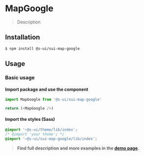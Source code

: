# MapGoogle

> Description

<!-- ![](./assets/preview.png) -->

## Installation

```sh
$ npm install @s-ui/sui-map-google
```

## Usage

### Basic usage

#### Import package and use the component

```js
import MapGoogle from '@s-ui/sui-map-google'

return (<MapGoogle />)
```

#### Import the styles (Sass)

```css
@import '~@s-ui/theme/lib/index';
/* @import 'your theme'; */
@import '~@s-ui/sui-map-google/lib/index';
```


> **Find full description and more examples in the [demo page](#).**